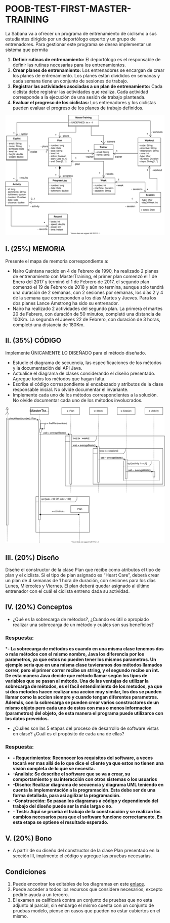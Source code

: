# POOB-TEST-FIRST-MASTER-TRAINING

La Sabana va a ofrecer un programa de entrenamiento de ciclismo a sus estudiantes dirigido por un deportólogo experto y un grupo
de entrenadores. Para gestionar este programa se desea implementar un sistema que permita 

1. **Definir rutinas de entrenamiento:** El deportólogo es el responsable de definir las rutinas necesarias para los entrenamientos.
2. **Crear planes de entrenamiento:** Los entrenadores se encargan de crear los planes de entrenamiento. Los planes están divididos en semanas y cada semana tiene un conjunto de sesiones de trabajo.
3. **Registrar las actividades asociadas a un plan de entrenamiento:** Cada ciclista debe registrar las actividades que realiza. Cada actividad corresponde a la ejecución de
una sesión de trabajo planteada.
4. **Evaluar el progreso de los ciclistas:** Los entrenadores y los ciclistas pueden evaluar el progreso de los planes de trabajo definidos.

![](img/POOB-TEST-FIRST-MASTER-TRAINING.svg)

## I. (25%) MEMORIA

Presente el mapa de memoria correspondiente a:
* Nairo Quintana nacido en 4 de Febrero de 1990, ha realizado 2 planes de entrenamiento con MasterTraining, el primer plan comenzó el 1 de Enero del 2017 y terminó el 1 de Febrero de 2017, el segundo plan comenzó el 19 de Febrero de 2018 y aún no termina, aunque solo tendrá una duración de 2 semanas, con 2 sesiones por semanas, los días 2 y 4 de la semana que corresponden a los días Martes y Jueves. Para los dos planes Lance Amstrong ha sido su entrenador.
* Nairo ha realizado 2 actividades del segundo plan. La primera el martes 20 de Febrero, con duración de 50 minutos, completó una distancia de 100Km. La segunda el Jueves 22 de Febrero, con duración de 3 horas, completó una distancia de 180Km.

## II. (35%) CÓDIGO

Implemente ÚNICAMENTE LO DISEÑADO para el método diseñado.

* Estudie el diagrama de secuencia, las especificaciones de los métodos y la documentación del API Java.
* Actualice el diagrama de clases considerando el diseño presentado. Agregue todos los métodos que hagan falta.
* Escriba el código correspondiente al encabezado y atributos de la clase responsable inicial. No olvide documentar el invariante.
* Implemente cada uno de los métodos correspondientes a la solución. No olvide documentar cada uno de los métodos involucrados.

![](img/sequence.svg)

## III. (20%) Diseño

Diseñe el constructor de la clase Plan que recibe como atributos el tipo de plan y el ciclista. Si el tipo de plan asignado es “Heart Care”, deberá crear un plan de 4 semanas de 1 hora de duración, con sesiones para los días Lunes, Miércoles y Viernes. El plan deberá quedar asignado al último entrenador con el cuál el ciclista entreno dada su actividad.

## IV. (20%) Conceptos

* ¿Qué es la sobrecarga de métodos?, ¿Cuándo es útil o apropiado realizar una sobrecarga de un método y cuáles son sus beneficios?
### Respuesta:
***- La sobrecarga de métodos es cuando en una misma clase tenemos dos o más métodos con el mismo nombre, Java los diferencia por los parametros, ya que estos no pueden tener los mismos parametros. Un ejemplo seria que en una misma clase tuvieramos dos métodos llamados correr, pero el primer correr recibe un string, y el segundo recibe un int. De esta manera Java decide que método llamar según los tipos de variables que se pasan al método. Una de las ventajas de utilizar la sobrecarga de métodos, es el facil entendimiento de los metodos, ya que si dos metodos hacen realizar una accion muy similar, los dos se pueden llamar como la accion siempre y cuando tengan diferentes parametros. Además, con la sobrecarga se pueden crear varios constructores de un mismo objeto pero cada uno de estos con mas o menos informacion (parametros) del objeto, de esta manera el programa puede utilizarce con los datos preveídos.**
* ¿Cuáles son las 5 etapas del proceso de desarrollo de software vistas en clase? ¿Cuál es el propósito de cada una de ellas?
### Respuesta:
* **- Requerimientos: Reconocer los requisitos del software, a veces tocará ver mas allá de lo que dice el cliente ya que estos no tienen una visión completa de lo que se necesita.**
* **-Analisis: Se describe el software que se va a crear, su comportamiento y su interacción con otros sistemas o los usuarios**
* **-Diseño: Realizar diagrama de secuencia y diagrama UML teniendo en cuenta la implementación a la programación. Esta debe ser de una forma detallada, para asi agilizar la programación.**
* **-Construcción: Se pasan los diagramas a código y dependiendo del trabajo del diseño puede ser la más larga o no.**
* **- Tests: Aquí se prueba el trabajo de la construcción y se realizan los cambios necesarios para que el software funcione correctamente. En esta etapa se optiene el resultado esperado.**

## V. (20%) Bono 

* A partir de su diseño del constructor de la clase Plan presentado en la sección III, implmente el código y agregue las pruebas necesarias.

## Condiciones

1. Puede encontrar los editables de los diagramas en este [enlace](https://unisabanaedu-my.sharepoint.com/:u:/g/personal/diegopt_unisabana_edu_co/EdgAK6j8YitMkmasnEGxdeEBeyKGvnm81n-qE1sqgD_g7Q?e=kc9Hwe).
2. Puede acceder a todos los recursos que considere necesarios, excepto pedirle ayuda a un tercero.
3. El examen se calificará contra un conjunto de pruebas que no esta adjunto al parcial, sin embargo el mismo cuenta con un conjunto de pruebas modelo, piense en casos que pueden no estar cubiertos en el mismo.

 
